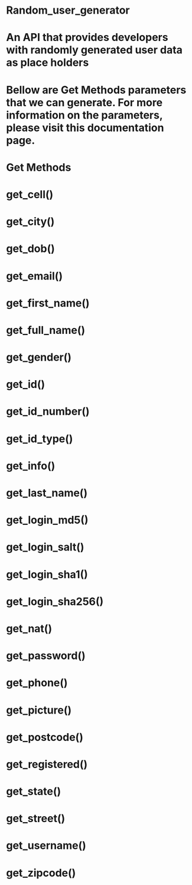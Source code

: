 # Random_user_generator
# An API that provides developers with randomly generated user data as place holders
# Bellow are Get Methods parameters that we can generate. For more information on the parameters, please visit this documentation page.

# Get Methods
# get_cell()
# get_city()
# get_dob()
# get_email()
# get_first_name()
# get_full_name()
# get_gender()
# get_id()
# get_id_number()
# get_id_type()
# get_info()
# get_last_name()
# get_login_md5()
# get_login_salt()
# get_login_sha1()
# get_login_sha256()
# get_nat()
# get_password()
# get_phone()
# get_picture()
# get_postcode()
# get_registered()
# get_state()
# get_street()
# get_username()
# get_zipcode()
